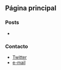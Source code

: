 ## Página principal



### Posts

-

### Contacto

- [Twitter](http://twitter.com/thabizty)
- [e-mail](mailto:d3bugr@outlook.com)
